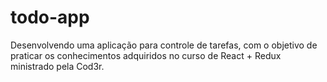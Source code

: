 # todo-app

Desenvolvendo uma aplicação para controle de tarefas, com o objetivo de praticar os conhecimentos adquiridos no curso de React + Redux ministrado pela Cod3r.
